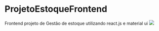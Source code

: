 # ProjetoEstoqueFrontend
Frontend projeto de Gestão de estoque utilizando react.js e material ui
<a href="https://react.dev" alt="html">
<img src="https://img.shields.io/badge/-ReactJs-61DAFB?logo=react&logoColor=white&style=for-the-badge" /></a>

